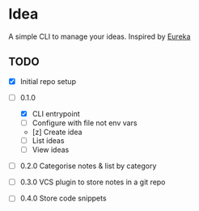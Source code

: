 # Idea
A simple CLI to manage your ideas. Inspired by [Eureka][eureka]

## TODO
 - [x] Initial repo setup
 - [ ] 0.1.0
    - [x] CLI entrypoint
    - [ ] Configure with file not env vars
    - [z] Create idea
    - [ ] List ideas
    - [ ] View ideas
 - [ ] 0.2.0 Categorise notes & list by category
 - [ ] 0.3.0 VCS plugin to store notes in a git repo
 - [ ] 0.4.0 Store code snippets


[eureka]: https://github.com/simeg/eureka/
